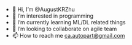 - 👋 Hi, I’m @AugustKRZhu
- 👀 I’m interested in programming
- 🌱 I’m currently learning ML/DL related things
- 💞️ I’m looking to collaborate on agile team
- 📫 How to reach me ca.autopart@gmail.com

<!---
AugustKRZhu/AugustKRZhu is a ✨ special ✨ repository because its `README.md` (this file) appears on your GitHub profile.
You can click the Preview link to take a look at your changes.
--->

